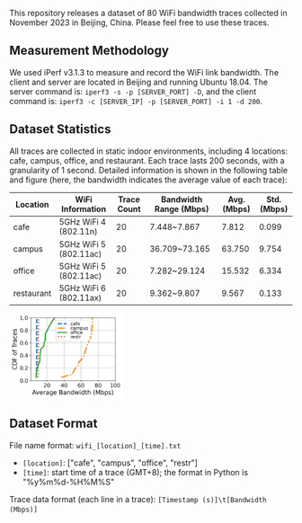 This repository releases a dataset of 80 WiFi bandwidth traces collected in November 2023 in Beijing, China. Please feel free to use these traces.

## Measurement Methodology 

We used iPerf v3.1.3 to measure and record the WiFi link bandwidth. The client and server are located in Beijing and running Ubuntu 18.04. The server command is: ``iperf3 -s -p [SERVER_PORT] -D``, and the client command is: ``iperf3 -c [SERVER_IP] -p [SERVER_PORT] -i 1 -d 200``.

## Dataset Statistics

All traces are collected in static indoor environments, including 4 locations: cafe, campus, office, and restaurant. Each trace lasts 200 seconds, with a granularity of 1 second. Detailed information is shown in the following table and figure (here, the bandwidth indicates the average value of each trace):

| Location   | WiFi Information       | Trace Count | Bandwidth Range (Mbps) | Avg. (Mbps) | Std. (Mbps) |
| ---------- | ---------------------- | ----------- | ---------------------- | ----------- | ----------- |
| cafe       | 5GHz WiFi 4 (802.11n)  | 20          | 7.448~7.867            | 7.812       | 0.099       |
| campus     | 5GHz WiFi 5 (802.11ac) | 20          | 36.709~73.165          | 63.750      | 9.754       |
| office     | 5GHz WiFi 5 (802.11ac) | 20          | 7.282~29.124           | 15.532      | 6.334       |
| restaurant | 5GHz WiFi 6 (802.11ax) | 20          | 9.362~9.807            | 9.567       | 0.133       |

<p align="left">
    <img src="trace_bw_cdf.png" width="40%">
</p>

## Dataset Format

File name format: ``wifi_[location]_[time].txt``

- ``[location]``: ["cafe", "campus", "office", "restr"]
- ``[time]``: start time of a trace (GMT+8); the format in Python is "%y%m%d-%H%M%S"

Trace data format (each line in a trace): ``[Timestamp (s)]\t[Bandwidth (Mbps)]``
